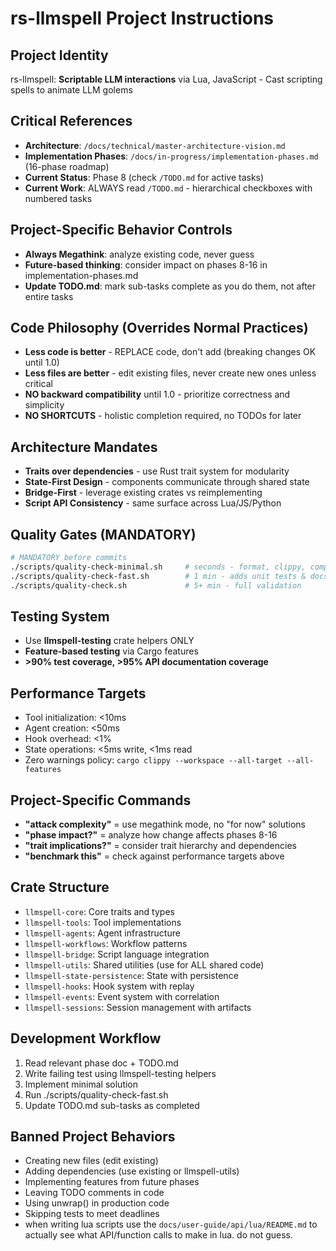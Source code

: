 # rs-llmspell Project Instructions

## Project Identity
rs-llmspell: **Scriptable LLM interactions** via Lua, JavaScript - Cast scripting spells to animate LLM golems

## Critical References
- **Architecture**: `/docs/technical/master-architecture-vision.md`
- **Implementation Phases**: `/docs/in-progress/implementation-phases.md` (16-phase roadmap)
- **Current Status**: Phase 8 (check `/TODO.md` for active tasks)
- **Current Work**: ALWAYS read `/TODO.md` - hierarchical checkboxes with numbered tasks

## Project-Specific Behavior Controls
- **Always Megathink**: analyze existing code, never guess
- **Future-based thinking**: consider impact on phases 8-16 in implementation-phases.md
- **Update TODO.md**: mark sub-tasks complete as you do them, not after entire tasks

## Code Philosophy (Overrides Normal Practices)
- **Less code is better** - REPLACE code, don't add (breaking changes OK until 1.0)
- **Less files are better** - edit existing files, never create new ones unless critical
- **NO backward compatibility** until 1.0 - prioritize correctness and simplicity
- **NO SHORTCUTS** - holistic completion required, no TODOs for later

## Architecture Mandates
- **Traits over dependencies** - use Rust trait system for modularity
- **State-First Design** - components communicate through shared state
- **Bridge-First** - leverage existing crates vs reimplementing
- **Script API Consistency** - same surface across Lua/JS/Python

## Quality Gates (MANDATORY)
```bash
# MANDATORY before commits
./scripts/quality-check-minimal.sh     # seconds - format, clippy, compile
./scripts/quality-check-fast.sh        # 1 min - adds unit tests & docs  
./scripts/quality-check.sh             # 5+ min - full validation
```

## Testing System
- Use **llmspell-testing** crate helpers ONLY
- **Feature-based testing** via Cargo features
- **>90% test coverage, >95% API documentation coverage**

## Performance Targets
- Tool initialization: <10ms
- Agent creation: <50ms  
- Hook overhead: <1%
- State operations: <5ms write, <1ms read
- Zero warnings policy: `cargo clippy --workspace --all-target --all-features`

## Project-Specific Commands
- **"attack complexity"** = use megathink mode, no "for now" solutions
- **"phase impact?"** = analyze how change affects phases 8-16
- **"trait implications?"** = consider trait hierarchy and dependencies
- **"benchmark this"** = check against performance targets above

## Crate Structure
- `llmspell-core`: Core traits and types
- `llmspell-tools`: Tool implementations  
- `llmspell-agents`: Agent infrastructure
- `llmspell-workflows`: Workflow patterns
- `llmspell-bridge`: Script language integration
- `llmspell-utils`: Shared utilities (use for ALL shared code)
- `llmspell-state-persistence`: State with persistence
- `llmspell-hooks`: Hook system with replay
- `llmspell-events`: Event system with correlation
- `llmspell-sessions`: Session management with artifacts

## Development Workflow
1. Read relevant phase doc + TODO.md
2. Write failing test using llmspell-testing helpers
3. Implement minimal solution
4. Run ./scripts/quality-check-fast.sh
5. Update TODO.md sub-tasks as completed

## Banned Project Behaviors
- Creating new files (edit existing)
- Adding dependencies (use existing or llmspell-utils)
- Implementing features from future phases
- Leaving TODO comments in code
- Using unwrap() in production code
- Skipping tests to meet deadlines
- when writing lua scripts use  the `docs/user-guide/api/lua/README.md` to actually see what API/function calls to make in lua. do not guess.
